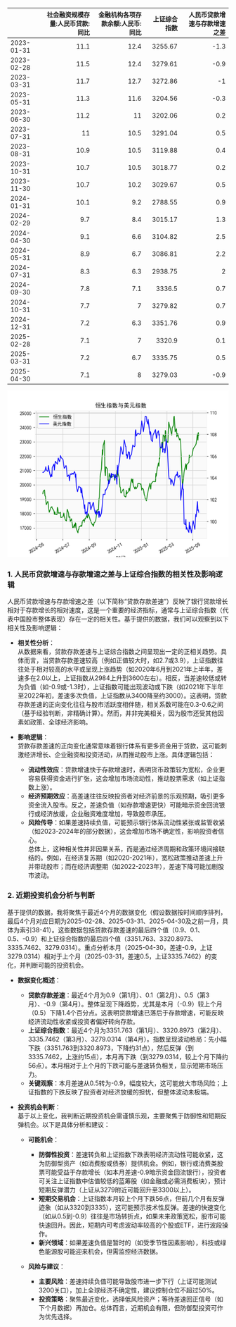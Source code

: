 |            |   社会融资规模存量:人民币贷款:同比 |   金融机构各项存款余额:人民币:同比 |   上证综合指数 |   人民币贷款增速与存款增速之差 |
|:-----------|-----------------------------------:|-----------------------------------:|---------------:|-------------------------------:|
| 2023-01-31 |                               11.1 |                               12.4 |        3255.67 |                           -1.3 |
| 2023-02-28 |                               11.5 |                               12.4 |        3279.61 |                           -0.9 |
| 2023-03-31 |                               11.7 |                               12.7 |        3272.86 |                           -1   |
| 2023-05-31 |                               11.3 |                               11.6 |        3204.56 |                           -0.3 |
| 2023-06-30 |                               11.2 |                               11   |        3202.06 |                            0.2 |
| 2023-07-31 |                               11   |                               10.5 |        3291.04 |                            0.5 |
| 2023-08-31 |                               10.9 |                               10.5 |        3119.88 |                            0.4 |
| 2023-10-31 |                               10.7 |                               10.5 |        3018.77 |                            0.2 |
| 2023-11-30 |                               10.7 |                               10.2 |        3029.67 |                            0.5 |
| 2024-01-31 |                               10.1 |                                9.2 |        2788.55 |                            0.9 |
| 2024-02-29 |                                9.7 |                                8.4 |        3015.17 |                            1.3 |
| 2024-04-30 |                                9.1 |                                6.6 |        3104.82 |                            2.5 |
| 2024-05-31 |                                8.9 |                                6.7 |        3086.81 |                            2.2 |
| 2024-07-31 |                                8.3 |                                6.3 |        2938.75 |                            2   |
| 2024-09-30 |                                7.8 |                                7.1 |        3336.5  |                            0.7 |
| 2024-10-31 |                                7.7 |                                7   |        3279.82 |                            0.7 |
| 2024-12-31 |                                7.2 |                                6.3 |        3351.76 |                            0.9 |
| 2025-02-28 |                                7.1 |                                7   |        3320.9  |                            0.1 |
| 2025-03-31 |                                7.2 |                                6.7 |        3335.75 |                            0.5 |
| 2025-04-30 |                                7.1 |                                8   |        3279.03 |                           -0.9 |

![图](RSI_USDX.png)

### 1. 人民币贷款增速与存款增速之差与上证综合指数的相关性及影响逻辑

人民币贷款增速与存款增速之差（以下简称“贷款存款差速”）反映了银行贷款增长相对于存款增长的相对速度，这是一个重要的经济指标，通常与上证综合指数（代表中国股市整体表现）存在一定的相关性。基于提供的数据，我们可以观察到以下相关性及影响逻辑：

- **相关性分析**：  
  从数据来看，贷款存款差速与上证综合指数之间呈现出一定的正相关趋势。具体而言，当贷款存款差速较高（例如正值较大时，如2.7或3.9），上证指数往往处于相对较高的水平或呈现上涨趋势（如2020年6月到2021年上半年，差速多在2.0以上，上证指数从2984上升到3600左右）。相反，当差速较低或转为负值（如-0.9或-1.3时），上证指数可能出现波动或下跌（如2021年下半年至2022年初，差速多次负值，上证指数从3400降至约3000）。这表明，贷款存款差速的正向变化往往与股市活跃度相伴随，相关系数可能在0.3-0.6之间（基于经验判断，非精确计算）。然而，并非完美相关，因为股市还受其他因素如政策、全球经济影响。

- **影响逻辑**：  
  贷款存款差速的正向变化通常意味着银行体系有更多资金用于贷款，这可能刺激经济增长、企业融资和投资活动，从而推动股市上涨。具体逻辑包括：  
  - **流动性效应**：贷款增速快于存款增速时，表明货币政策较为宽松，企业更容易获得资金进行扩张，这会增加市场流动性，推动股票需求（如上证指数上涨）。  
  - **经济预期效应**：高差速往往反映投资者对经济前景的乐观预期，吸引更多资金流入股市。反之，差速负值（如存款增速更快）可能暗示资金回流银行或经济放缓，企业融资难度增加，导致股市承压。  
  - **风险传导**：如果差速持续负值，可能预示银行体系流动性紧张或监管收紧（如2023-2024年的部分数据），这会增加市场不确定性，影响投资者信心。  
  总体上，这种相关性并非因果关系，而是通过经济周期和政策环境间接联结的。例如，在经济复苏期（如2020-2021年），宽松政策推动差速上升并带动股市；而在经济调整期（如2022-2023年），差速下降可能加剧股市波动。

### 2. 近期投资机会分析与判断

基于提供的数据，我将聚焦于最近4个月的数据变化（假设数据按时间顺序排列，最后4个月对应日期为2025-02-28、2025-03-31、2025-04-30及之前一月，具体为索引38-41）。这些数据包括贷款存款差速的最后四个值（0.9、0.1、0.5、-0.9）和上证综合指数的最后四个值（3351.763、3320.8973、3335.7462、3279.0314）。重点分析本月（2025-04-30，差速-0.9，上证3279.0314）相对于上个月（2025-03-31，差速0.5，上证3335.7462）的变化，并判断可能的投资机会。

- **数据变化概述**：  
  - **贷款存款差速**：最近4个月为0.9（第1月）、0.1（第2月）、0.5（第3月）、-0.9（第4月）。整体呈现下降趋势，尤其是本月（-0.9）较上个月（0.5）下降1.4个百分点。这表明贷款增速已落后于存款增速，可能反映经济流动性收紧或投资者偏好转向存款。  
  - **上证综合指数**：最近4个月为3351.763（第1月）、3320.8973（第2月）、3335.7462（第3月）、3279.0314（第4月）。指数呈现波动格局：先小幅下跌（3351.763到3320.8973，下降约31点），然后反弹（到3335.7462，上涨约15点），本月再下跌（到3279.0314，较上个月下降约56点）。本月相对于上个月的下跌可能与差速转负相关，显示短期市场压力。  
  - **关键观察**：本月差速从0.5转为-0.9，幅度较大，这可能放大市场风险；上证指数的下跌反映了投资者对经济放缓的担忧，但整体波动未极端。

- **投资机会判断**：  
  基于以上变化，我判断近期投资机会需谨慎乐观，主要聚焦于防御性和短期反弹机会。以下是具体分析和建议：  
  - **可能机会**：  
    - **防御性投资**：差速转负和上证指数下跌表明经济流动性可能收紧，这为防御型资产（如消费股或债券）提供机会。例如，银行或消费类股票可能受益于存款增长（如本月差速-0.9暗示资金回流银行），投资者可关注上证指数中估值较低的蓝筹股（如金融或必需消费板块），预计短期反弹潜力（上证从3279附近可能回升至3300以上）。  
    - **短期交易机会**：上证指数本月较上个月下跌56点，但前几个月有反弹迹象（如从3320到3335），这可能预示技术性反弹。差速的快速变化（如从0.5到-0.9）往往是市场转折点，如果未来政策宽松，股市可能快速回升。因此，短期内可考虑波动率较高的个股或ETF，进行波段操作。  
    - **新兴领域**：如果差速负值是暂时的（如受季节性因素影响），科技或绿色能源股可能迎来机会，但需监控经济数据。  

  - **风险与建议**：  
    - **主要风险**：差速持续负值可能导致股市进一步下行（上证可能测试3200关口），加上全球经济不确定性，建议控制仓位不超过50%。  
    - **投资策略**：聚焦最近变化，选择低风险资产；等待差速回正信号（如下个月数据）再加仓。总体而言，近期机会有限，但防御型投资可作为优先选择。